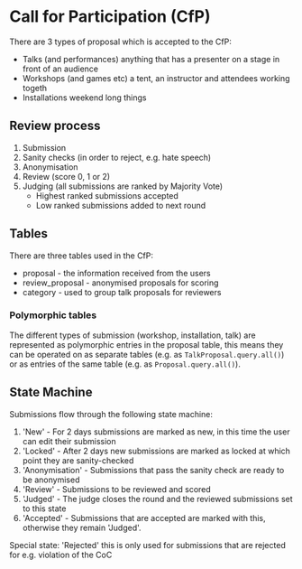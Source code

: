 # Call for Participation (CfP) #
There are 3 types of proposal which is accepted to the CfP:

* Talks (and performances) anything that has a presenter on a stage in front of an audience
* Workshops (and games etc) a tent, an instructor and attendees working togeth
* Installations weekend long things

## Review process ##

1. Submission
2. Sanity checks (in order to reject, e.g. hate speech)
3. Anonymisation
4. Review (score 0, 1 or 2)
5. Judging (all submissions are ranked by Majority Vote)
    * Highest ranked submissions accepted
    * Low ranked submissions added to next round

## Tables ##

There are three tables used in the CfP:

* proposal - the information received from the users
* review_proposal - anonymised proposals for scoring
* category - used to group talk proposals for reviewers

### Polymorphic tables ###

The different types of submission (workshop, installation, talk) are represented as polymorphic entries in the proposal table, this means they can be operated on as separate tables (e.g. as `TalkProposal.query.all()`) or as entries of the same table (e.g. as `Proposal.query.all()`).

## State Machine ##

Submissions flow through the following state machine:

1. 'New' - For 2 days submissions are marked as new, in this time the user can edit their submission
2. 'Locked' - After 2 days new submissions are marked as locked at which point they are sanity-checked
3. 'Anonymisation' - Submissions that pass the sanity check are ready to be anonymised
4. 'Review' - Submissions to be reviewed and scored
5. 'Judged' - The judge closes the round and the reviewed submissions set to this state
6. 'Accepted' - Submissions that are accepted are marked with this, otherwise they remain 'Judged'.

Special state: 'Rejected' this is only used for submissions that are rejected for e.g. violation of the CoC

